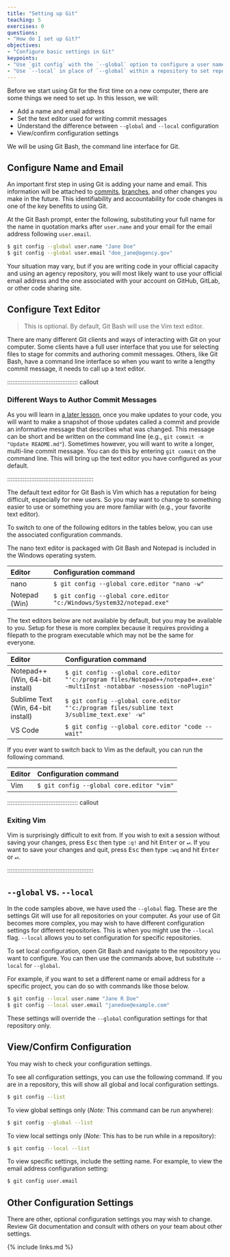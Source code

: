 ```yaml
---
title: "Setting up Git"
teaching: 5
exercises: 0
questions:
- "How do I set up Git?"
objectives:
- "Configure basic settings in Git"
keypoints:
- "Use `git config` with the `--global` option to configure a user name, email address, editor, and other preferences once per machine."
- "Use `--local` in place of `--global` within a repository to set repository specific changes."
---
```


Before we start using Git for the first time on a new computer, there are some things we need to set up. In this lesson, we will:

- Add a name and email address
- Set the text editor used for writing commit messages
- Understand the difference between `--global` and `--local` configuration
- View/confirm configuration settings

We will be using Git Bash, the command line interface for Git.

## Configure Name and Email

An important first step in using Git is adding your name and email. This information will be attached to [commits](https://unece.github.io/ModernStats_Git/05-track_changes/index.html), [branches](https://unece.github.io/ModernStats_Git/09-collaborating/index.html), and other changes you make in the future. This identifiability and accountability for code changes is one of the key benefits to using Git.

At the Git Bash prompt, enter the following, substituting your full name for the name in quotation marks after `user.name` and your email for the email address following `user.email`.

```bash
$ git config --global user.name "Jane Doe"
$ git config --global user.email "doe_jane@agency.gov"
```

Your situation may vary, but if you are writing code in your official capacity and using an agency repository, you will most likely want to use your official email address and the one associated with your account on GitHub, GitLab, or other code sharing site.

## Configure Text Editor

> This is optional. By default, Git Bash will use the Vim text editor.

There are many different Git clients and ways of interacting with Git on your computer. Some clients have a full user interface that you use for selecting files to stage for commits and authoring commit messages. Others, like Git Bash, have a command line interface so when you want to write a lengthy commit message, it needs to call up a text editor.

:::::::::::::::::::::::::::::::::::::::::  callout

### Different Ways to Author Commit Messages

As you will learn in [a later lesson](https://unece.github.io/ModernStats_Git/05-track_changes/index.html), once you make updates to your code, you will want to make a snapshot of those updates called a commit and provide an informative message that describes what was changed. This message can be short and be written on the command line (e.g., `git commit -m "Update README.md"`). Sometimes however, you will want to write a longer, multi-line commit message. You can do this by entering `git commit` on the command line. This will bring up the text editor you have configured as your default.

::::::::::::::::::::::::::::::::::::::::::::::::::

The default text editor for Git Bash is Vim which has a reputation for being difficult, especially for new users. So you may want to change to something easier to use or something you are more familiar with (e.g., your favorite text editor).

To switch to one of the following editors in the tables below, you can use the associated configuration commands.

The nano text editor is packaged with Git Bash and Notepad is included in the Windows operating system.

| Editor                                | Configuration command | 
| :-----------                          | :------------------------------ |
| nano                                  | `$ git config --global core.editor "nano -w"`                      | 
| Notepad (Win)                         | `$ git config --global core.editor "c:/Windows/System32/notepad.exe"`                      | 

The text editors below are not available by default, but you may be available to you. Setup for these is more complex because it requires providing a filepath to the program executable which may not be the same for everyone.

| Editor                                | Configuration command | 
| :-----------                          | :------------------------------ |
| Notepad++ (Win, 64-bit install)       | `$ git config --global core.editor "'c:/program files/Notepad++/notepad++.exe' -multiInst -notabbar -nosession -noPlugin"`                      | 
| Sublime Text (Win, 64-bit install)    | `$ git config --global core.editor "'c:/program files/sublime text 3/sublime_text.exe' -w"`                      |
| VS Code                               | `$ git config --global core.editor "code --wait"`                      | 

If you ever want to switch back to Vim as the default, you can run the following command.

| Editor                                | Configuration command | 
| :-----------                          | :------------------------------ |
| Vim                                   | `$ git config --global core.editor "vim"`                      | 

:::::::::::::::::::::::::::::::::::::::::  callout

### Exiting Vim

Vim is surprisingly difficult to exit from. If you wish to exit a session without saving your changes, press <kbd>Esc</kbd> then type `:q!` and hit <kbd>Enter</kbd> or <kbd>↵</kbd>.
If you want to save your changes and quit, press <kbd>Esc</kbd> then type `:wq` and hit <kbd>Enter</kbd> or <kbd>↵</kbd>.

::::::::::::::::::::::::::::::::::::::::::::::::::

## `--global` vs. `--local`

In the code samples above, we have used the `--global` flag. These are the settings Git will use for all repositories on your computer. As your use of Git becomes more complex, you may wish to have different configuration settings for different repositories. This is when you might use the `--local` flag. `--local` allows you to set configuration for specific repositories.

To set local configuration, open Git Bash and navigate to the repository you want to configure. You can then use the commands above, but substitute `--local` for `--global`.

For example, if you want to set a different name or email address for a specific project, you can do so with commands like those below.

```bash
$ git config --local user.name "Jane R Doe"
$ git config --local user.email "janedoe@example.com"
```

These settings will override the `--global` configuration settings for that repository only.

## View/Confirm Configuration

You may wish to check your configuration settings.

To see all configuration settings, you can use the following command. If you are in a repository, this will show all global and local configuration settings.

```bash
$ git config --list
```

To view global settings only (*Note:* This command can be run anywhere):

```bash
$ git config --global --list
```

To view local settings only (*Note:* This has to be run while in a repository):

```bash
$ git config --local --list
```

To view specific settings, include the setting name. For example, to view the email address configuration setting:

```bash
$ git config user.email 
```

## Other Configuration Settings

There are other, optional configuration settings you may wish to change. Review Git documentation and consult with others on your team about other settings.

{% include links.md %}